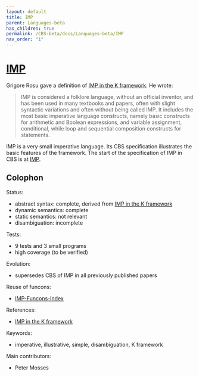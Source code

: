 ```yaml
---
layout: default
title: IMP
parent: Languages-beta
has_children: true
permalink: /CBS-beta/docs/Languages-beta/IMP
nav_order: "1"
---
```


[IMP]
=====

Grigore Rosu gave a definition of [IMP in the K framework]. He wrote:

> IMP is considered a folklore language, without an official inventor,
> and has been used in many textbooks and papers, often with slight
> syntactic variations and often without being called IMP. It includes
> the most basic imperative language constructs, namely basic constructs
> for arithmetic and Boolean expressions, and variable assignment,
> conditional, while loop and sequential composition constructs for statements.

IMP is a very small imperative language. Its CBS specification illustrates the
basic features of the framework. The start of the specification of IMP in CBS
is at [IMP].

Colophon
--------

Status:
  - abstract syntax:   complete, derived from [IMP in the K framework]
  - dynamic semantics: complete
  - static semantics:  not relevant
  - disambiguation:    incomplete

Tests:
  - 9 tests and 3 small programs
  - high coverage (to be verified)

Evolution:
  - supersedes CBS of IMP in all previously published papers

Reuse of funcons:
  - [IMP-Funcons-Index]

References:
  - [IMP in the K framework]

Keywords:
  - imperative, illustrative, simple, disambiguation, K framework

Main contributors:
  - Peter Mosses

[IMP in the K framework]: http://www.kframework.org/language-pdfs/new/imp.pdf

[IMP]:               /CBS-beta/Languages-beta/IMP/IMP-cbs/IMP/IMP-Start/
[IMP-Funcons-Index]: /CBS-beta/Languages-beta/IMP/IMP-cbs/IMP/IMP-Funcons-Index/
